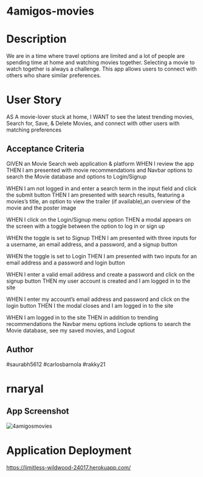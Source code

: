 # 4amigos-movies
# Description
We are in a time where travel options are limited and a lot of people are spending time at home and watching movies together. Selecting a movie to watch together is always a challenge. This app allows users to connect with others who share similar preferences.
# User Story
AS A movie-lover stuck at home, 
I WANT to see the latest trending movies, 
Search for, Save, & Delete Movies,
and connect with other users with matching preferences
## Acceptance Criteria
GIVEN an Movie Search web application & platform 
WHEN I review the app
THEN I am presented with movie recommendations and Navbar options to search the Movie database and options to Login/Signup

WHEN I am not logged in and enter a search term in the input field and click the submit button
THEN I am presented with search results, featuring a movies’s title, an option to view the trailer (if available),an overview of the movie and the poster image

WHEN I click on the Login/Signup menu option
THEN a modal appears on the screen with a toggle between the option to log in or sign up

WHEN the toggle is set to Signup
THEN I am presented with three inputs for a username, an email address, and a password, and a signup button

WHEN the toggle is set to Login
THEN I am presented with two inputs for an email address and a password and login button

WHEN I enter a valid email address and create a password and click on the signup button
THEN my user account is created and I am logged in to the site

WHEN I enter my account’s email address and password and click on the login button
THEN I the modal closes and I am logged in to the site

WHEN I am logged in to the site
THEN in addition to trending recommendations the Navbar menu options include options to search the Movie database, see my saved movies, and Logout
## Author
#saurabh5612
#carlosbarnola
#rakky21 	
# rnaryal
 ## App Screenshot
 ![4amigosmovies](https://user-images.githubusercontent.com/83927859/152477865-92a1e764-e1ea-47b5-ba08-7d821268e1dd.png)
 # Application Deployment
 https://limitless-wildwood-24017.herokuapp.com/
